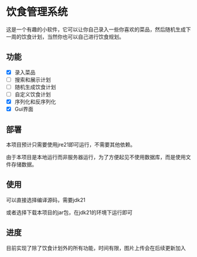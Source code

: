 # 饮食管理系统

这是一个有趣的小软件，它可以让你自己录入一些你喜欢的菜品，然后随机生成下一周的饮食计划，当然你也可以自己进行饮食规划。

## 功能

- [X] 录入菜品
- [ ] 搜索和展示计划
- [ ] 随机生成饮食计划
- [ ] 自定义饮食计划
- [X] 序列化和反序列化
- [X] Gui界面

## 部署

本项目预计只需要使用jre21即可运行，不需要其他依赖。

由于本项目是本地运行而非服务器运行，为了方便起见不使用数据库，而是使用文件存储数据。

## 使用

可以直接选择编译源码，需要jdk21

或者选择下载本项目的jar包，在jdk21的环境下运行即可

## 进度

目前实现了除了饮食计划外的所有功能，时间有限，图片上传会在后续更新加入
